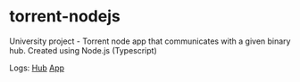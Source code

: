 # torrent-nodejs
University project - Torrent node app that communicates with a given binary hub. Created using Node.js (Typescript)

Logs:
[Hub](./log/ref.log)
[App](./log/srg.log)
